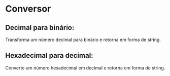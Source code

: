 # Conversor

## Decimal para binário:
Transforma um número decimal para binário e retorna em forma de string.

## Hexadecimal para decimal:
Converte um número hexadecimal em decimal e retorna em forma de string.